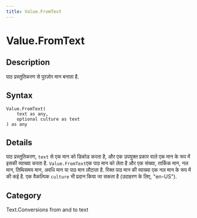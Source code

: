 ```yaml
---
title: Value.FromText
---
```


# Value.FromText


## Description

पाठ प्रस्तुतिकरण से पुरज़ोर मान बनाता है.


## Syntax

```powerquery
Value.FromText(
    text as any,
    optional culture as text
) as any
```


## Details

पाठ प्रस्तुतिकरण, <code>text</code> से एक मान को डिकोड करता है, और एक उपयुक्त प्रकार वाले एक मान के रूप में इसकी व्याख्या करता है.    <code>Value.FromText</code>एक पाठ मान को लेता है और एक संख्या, तार्किक मान, नल मान, तिथिसमय मान, अवधि मान या पाठ मान लौटाता है. रिक्त पाठ मान की व्याख्या एक नल मान के रूप में की कई है.    एक वैकल्पिक <code>culture</code> भी प्रदान किया जा सकता है (उदाहरण के लिए, "en-US").



## Category
Text.Conversions from and to text
